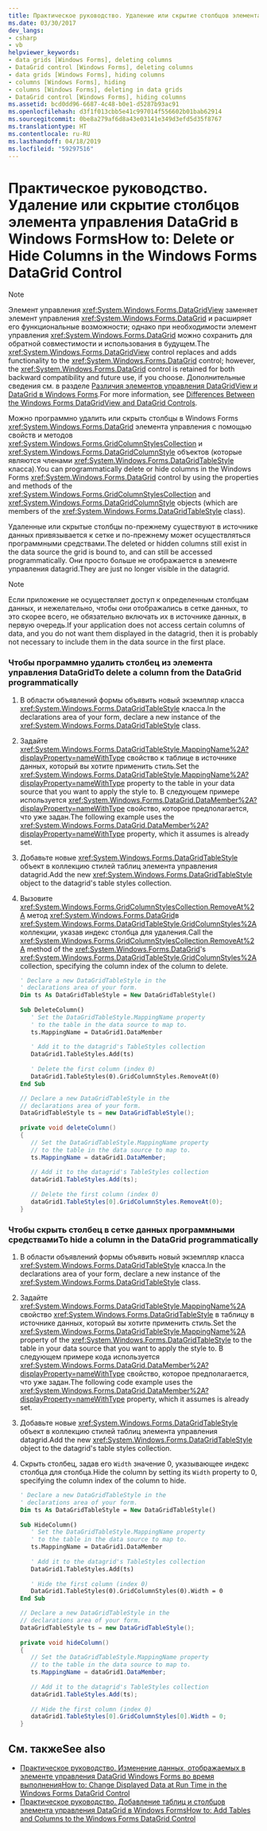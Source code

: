 ```yaml
---
title: Практическое руководство. Удаление или скрытие столбцов элемента управления DataGrid в Windows Forms
ms.date: 03/30/2017
dev_langs:
- csharp
- vb
helpviewer_keywords:
- data grids [Windows Forms], deleting columns
- DataGrid control [Windows Forms], deleting columns
- data grids [Windows Forms], hiding columns
- columns [Windows Forms], hiding
- columns [Windows Forms], deleting in data grids
- DataGrid control [Windows Forms], hiding columns
ms.assetid: bcd0dd96-6687-4c48-b0e1-d5287b93ac91
ms.openlocfilehash: d3f1f013cbb5e41c997014f556602b01bab62914
ms.sourcegitcommit: 0be8a279af6d8a43e03141e349d3efd5d35f8767
ms.translationtype: HT
ms.contentlocale: ru-RU
ms.lasthandoff: 04/18/2019
ms.locfileid: "59297516"
---
```

# <a name="how-to-delete-or-hide-columns-in-the-windows-forms-datagrid-control"></a><span data-ttu-id="085b6-102">Практическое руководство. Удаление или скрытие столбцов элемента управления DataGrid в Windows Forms</span><span class="sxs-lookup"><span data-stu-id="085b6-102">How to: Delete or Hide Columns in the Windows Forms DataGrid Control</span></span>
> [!NOTE]
>  <span data-ttu-id="085b6-103">Элемент управления <xref:System.Windows.Forms.DataGridView> заменяет элемент управления <xref:System.Windows.Forms.DataGrid> и расширяет его функциональные возможности; однако при необходимости элемент управления <xref:System.Windows.Forms.DataGrid> можно сохранить для обратной совместимости и использования в будущем.</span><span class="sxs-lookup"><span data-stu-id="085b6-103">The <xref:System.Windows.Forms.DataGridView> control replaces and adds functionality to the <xref:System.Windows.Forms.DataGrid> control; however, the <xref:System.Windows.Forms.DataGrid> control is retained for both backward compatibility and future use, if you choose.</span></span> <span data-ttu-id="085b6-104">Дополнительные сведения см. в разделе [Различия элементов управления DataGridView и DataGrid в Windows Forms](differences-between-the-windows-forms-datagridview-and-datagrid-controls.md).</span><span class="sxs-lookup"><span data-stu-id="085b6-104">For more information, see [Differences Between the Windows Forms DataGridView and DataGrid Controls](differences-between-the-windows-forms-datagridview-and-datagrid-controls.md).</span></span>  
  
 <span data-ttu-id="085b6-105">Можно программно удалить или скрыть столбцы в Windows Forms <xref:System.Windows.Forms.DataGrid> элемента управления с помощью свойств и методов <xref:System.Windows.Forms.GridColumnStylesCollection> и <xref:System.Windows.Forms.DataGridColumnStyle> объектов (которые являются членами <xref:System.Windows.Forms.DataGridTableStyle> класса).</span><span class="sxs-lookup"><span data-stu-id="085b6-105">You can programmatically delete or hide columns in the Windows Forms <xref:System.Windows.Forms.DataGrid> control by using the properties and methods of the <xref:System.Windows.Forms.GridColumnStylesCollection> and <xref:System.Windows.Forms.DataGridColumnStyle> objects (which are members of the <xref:System.Windows.Forms.DataGridTableStyle> class).</span></span>  
  
 <span data-ttu-id="085b6-106">Удаленные или скрытые столбцы по-прежнему существуют в источнике данных привязывается к сетке и по-прежнему может осуществляться программными средствами.</span><span class="sxs-lookup"><span data-stu-id="085b6-106">The deleted or hidden columns still exist in the data source the grid is bound to, and can still be accessed programmatically.</span></span> <span data-ttu-id="085b6-107">Они просто больше не отображается в элементе управления datagrid.</span><span class="sxs-lookup"><span data-stu-id="085b6-107">They are just no longer visible in the datagrid.</span></span>  
  
> [!NOTE]
>  <span data-ttu-id="085b6-108">Если приложение не осуществляет доступ к определенным столбцам данных, и нежелательно, чтобы они отображались в сетке данных, то это скорее всего, не обязательно включать их в источнике данных, в первую очередь.</span><span class="sxs-lookup"><span data-stu-id="085b6-108">If your application does not access certain columns of data, and you do not want them displayed in the datagrid, then it is probably not necessary to include them in the data source in the first place.</span></span>  
  
### <a name="to-delete-a-column-from-the-datagrid-programmatically"></a><span data-ttu-id="085b6-109">Чтобы программно удалить столбец из элемента управления DataGrid</span><span class="sxs-lookup"><span data-stu-id="085b6-109">To delete a column from the DataGrid programmatically</span></span>  
  
1. <span data-ttu-id="085b6-110">В области объявлений формы объявить новый экземпляр класса <xref:System.Windows.Forms.DataGridTableStyle> класса.</span><span class="sxs-lookup"><span data-stu-id="085b6-110">In the declarations area of your form, declare a new instance of the <xref:System.Windows.Forms.DataGridTableStyle> class.</span></span>  
  
2. <span data-ttu-id="085b6-111">Задайте <xref:System.Windows.Forms.DataGridTableStyle.MappingName%2A?displayProperty=nameWithType> свойство к таблице в источнике данных, который вы хотите применить стиль.</span><span class="sxs-lookup"><span data-stu-id="085b6-111">Set the <xref:System.Windows.Forms.DataGridTableStyle.MappingName%2A?displayProperty=nameWithType> property to the table in your data source that you want to apply the style to.</span></span> <span data-ttu-id="085b6-112">В следующем примере используется <xref:System.Windows.Forms.DataGrid.DataMember%2A?displayProperty=nameWithType> свойство, которое предполагается, что уже задан.</span><span class="sxs-lookup"><span data-stu-id="085b6-112">The following example uses the <xref:System.Windows.Forms.DataGrid.DataMember%2A?displayProperty=nameWithType> property, which it assumes is already set.</span></span>  
  
3. <span data-ttu-id="085b6-113">Добавьте новые <xref:System.Windows.Forms.DataGridTableStyle> объект в коллекцию стилей таблиц элемента управления datagrid.</span><span class="sxs-lookup"><span data-stu-id="085b6-113">Add the new <xref:System.Windows.Forms.DataGridTableStyle> object to the datagrid's table styles collection.</span></span>  
  
4. <span data-ttu-id="085b6-114">Вызовите <xref:System.Windows.Forms.GridColumnStylesCollection.RemoveAt%2A> метод <xref:System.Windows.Forms.DataGrid>в <xref:System.Windows.Forms.DataGridTableStyle.GridColumnStyles%2A> коллекции, указав индекс столбца для удаления.</span><span class="sxs-lookup"><span data-stu-id="085b6-114">Call the <xref:System.Windows.Forms.GridColumnStylesCollection.RemoveAt%2A> method of the <xref:System.Windows.Forms.DataGrid>'s <xref:System.Windows.Forms.DataGridTableStyle.GridColumnStyles%2A> collection, specifying the column index of the column to delete.</span></span>  
  
    ```vb  
    ' Declare a new DataGridTableStyle in the  
    ' declarations area of your form.  
    Dim ts As DataGridTableStyle = New DataGridTableStyle()  
  
    Sub DeleteColumn()  
       ' Set the DataGridTableStyle.MappingName property  
       ' to the table in the data source to map to.  
       ts.MappingName = DataGrid1.DataMember  
  
       ' Add it to the datagrid's TableStyles collection  
       DataGrid1.TableStyles.Add(ts)  
  
       ' Delete the first column (index 0)  
       DataGrid1.TableStyles(0).GridColumnStyles.RemoveAt(0)  
    End Sub  
    ```  
  
    ```csharp  
    // Declare a new DataGridTableStyle in the  
    // declarations area of your form.  
    DataGridTableStyle ts = new DataGridTableStyle();  
  
    private void deleteColumn()  
    {  
       // Set the DataGridTableStyle.MappingName property  
       // to the table in the data source to map to.  
       ts.MappingName = dataGrid1.DataMember;  
  
       // Add it to the datagrid's TableStyles collection  
       dataGrid1.TableStyles.Add(ts);  
  
       // Delete the first column (index 0)  
       dataGrid1.TableStyles[0].GridColumnStyles.RemoveAt(0);  
    }  
    ```  
  
### <a name="to-hide-a-column-in-the-datagrid-programmatically"></a><span data-ttu-id="085b6-115">Чтобы скрыть столбец в сетке данных программными средствами</span><span class="sxs-lookup"><span data-stu-id="085b6-115">To hide a column in the DataGrid programmatically</span></span>  
  
1. <span data-ttu-id="085b6-116">В области объявлений формы объявить новый экземпляр класса <xref:System.Windows.Forms.DataGridTableStyle> класса.</span><span class="sxs-lookup"><span data-stu-id="085b6-116">In the declarations area of your form, declare a new instance of the <xref:System.Windows.Forms.DataGridTableStyle> class.</span></span>  
  
2. <span data-ttu-id="085b6-117">Задайте <xref:System.Windows.Forms.DataGridTableStyle.MappingName%2A> свойство <xref:System.Windows.Forms.DataGridTableStyle> в таблицу в источнике данных, который вы хотите применить стиль.</span><span class="sxs-lookup"><span data-stu-id="085b6-117">Set the <xref:System.Windows.Forms.DataGridTableStyle.MappingName%2A> property of the <xref:System.Windows.Forms.DataGridTableStyle> to the table in your data source that you want to apply the style to.</span></span> <span data-ttu-id="085b6-118">В следующем примере кода используется <xref:System.Windows.Forms.DataGrid.DataMember%2A?displayProperty=nameWithType> свойство, которое предполагается, что уже задан.</span><span class="sxs-lookup"><span data-stu-id="085b6-118">The following code example uses the <xref:System.Windows.Forms.DataGrid.DataMember%2A?displayProperty=nameWithType> property, which it assumes is already set.</span></span>  
  
3. <span data-ttu-id="085b6-119">Добавьте новые <xref:System.Windows.Forms.DataGridTableStyle> объект в коллекцию стилей таблиц элемента управления datagrid.</span><span class="sxs-lookup"><span data-stu-id="085b6-119">Add the new <xref:System.Windows.Forms.DataGridTableStyle> object to the datagrid's table styles collection.</span></span>  
  
4. <span data-ttu-id="085b6-120">Скрыть столбец, задав его `Width` значение 0, указывающее индекс столбца для столбца.</span><span class="sxs-lookup"><span data-stu-id="085b6-120">Hide the column by setting its `Width` property to 0, specifying the column index of the column to hide.</span></span>  
  
    ```vb  
    ' Declare a new DataGridTableStyle in the  
    ' declarations area of your form.  
    Dim ts As DataGridTableStyle = New DataGridTableStyle()  
  
    Sub HideColumn()  
       ' Set the DataGridTableStyle.MappingName property  
       ' to the table in the data source to map to.  
       ts.MappingName = DataGrid1.DataMember  
  
       ' Add it to the datagrid's TableStyles collection  
       DataGrid1.TableStyles.Add(ts)  
  
       ' Hide the first column (index 0)  
       DataGrid1.TableStyles(0).GridColumnStyles(0).Width = 0  
    End Sub  
    ```  
  
    ```csharp  
    // Declare a new DataGridTableStyle in the  
    // declarations area of your form.  
    DataGridTableStyle ts = new DataGridTableStyle();  
  
    private void hideColumn()  
    {  
       // Set the DataGridTableStyle.MappingName property  
       // to the table in the data source to map to.  
       ts.MappingName = dataGrid1.DataMember;  
  
       // Add it to the datagrid's TableStyles collection  
       dataGrid1.TableStyles.Add(ts);  
  
       // Hide the first column (index 0)  
       dataGrid1.TableStyles[0].GridColumnStyles[0].Width = 0;  
    }  
    ```  
  
## <a name="see-also"></a><span data-ttu-id="085b6-121">См. также</span><span class="sxs-lookup"><span data-stu-id="085b6-121">See also</span></span>

- [<span data-ttu-id="085b6-122">Практическое руководство. Изменение данных, отображаемых в элементе управления DataGrid Windows Forms во время выполнения</span><span class="sxs-lookup"><span data-stu-id="085b6-122">How to: Change Displayed Data at Run Time in the Windows Forms DataGrid Control</span></span>](change-displayed-data-at-run-time-wf-datagrid-control.md)
- [<span data-ttu-id="085b6-123">Практическое руководство. Добавление таблиц и столбцов элемента управления DataGrid в Windows Forms</span><span class="sxs-lookup"><span data-stu-id="085b6-123">How to: Add Tables and Columns to the Windows Forms DataGrid Control</span></span>](how-to-add-tables-and-columns-to-the-windows-forms-datagrid-control.md)
